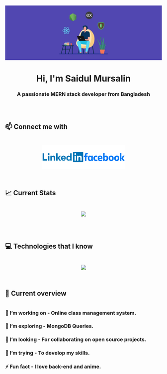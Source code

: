 [![MasterHead](https://raw.githubusercontent.com/rocktohq/rocktohq/main/assets/images/banner.png)](https://monirhq.com)
<h1 align="center">Hi, I'm Saidul Mursalin</h1>
<h3 align="center">A passionate MERN stack developer from Bangladesh</h3>
<br/>
<br/>

## 📫 Connect me with
#

[<p align="center"><img height="75" src="https://raw.githubusercontent.com/rocktohq/rocktohq/main/assets/images/linkedin.png">](https://www.linkedin.com/in/itzmonir)[<img height="75" src="https://raw.githubusercontent.com/rocktohq/rocktohq/main/assets/images/facebook.png">](https://facebook.com/itzmonir)</p>
<br/>

## 📈 Current Stats
#
<p align="center">
<img src="https://github-readme-streak-stats.herokuapp.com?user=rocktohq&theme=tokyonight">
</p>
<br/>
<br/>

## 💻 Technologies that I know
#
<p align="center">
  <a href="https://skillicons.dev">
    <img src="https://skillicons.dev/icons?i=html,css,js,react,nodejs,express,firebase,mongodb,tailwind,bootstrap" />
  </a>
</p>
<br/>

## 👀 Current overview
#
### 🔭 I’m working on - Online class management system. 
### 🌱 I’m exploring - MongoDB Queries. 
### 👯 I’m looking - For collaborating on open source projects. 
### 🤔 I’m trying - To develop my skills. 
### ⚡ Fun fact - I love back-end and anime.

<br />

#
<p align="center"><img src="http://github-profile-summary-cards.vercel.app/api/cards/repos-per-language?username=rocktohq&theme=tokyonight" alt=""></p>
